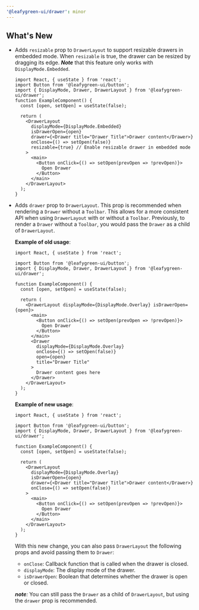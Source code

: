 ```yaml
---
'@leafygreen-ui/drawer': minor
---
```


## What's New

- Adds `resizable` prop to `DrawerLayout` to support resizable drawers in embedded mode. When `resizable` is true, the drawer can be resized by dragging its edge. _**Note**_ that this feature only works with `DisplayMode.Embedded`.

  ```tsx
  import React, { useState } from 'react';
  import Button from '@leafygreen-ui/button';
  import { DisplayMode, Drawer, DrawerLayout } from '@leafygreen-ui/drawer';
  function ExampleComponent() {
    const [open, setOpen] = useState(false);

    return (
      <DrawerLayout
        displayMode={DisplayMode.Embedded}
        isDrawerOpen={open}
        drawer={<Drawer title="Drawer Title">Drawer content</Drawer>}
        onClose={() => setOpen(false)}
        resizable={true} // Enable resizable drawer in embedded mode
      >
        <main>
          <Button onClick={() => setOpen(prevOpen => !prevOpen)}>
            Open Drawer
          </Button>
        </main>
      </DrawerLayout>
    );
  }
  ```

- Adds `drawer` prop to `DrawerLayout`. This prop is recommended when rendering a `Drawer` without a `Toolbar`. This allows for a more consistent API when using `DrawerLayout` with or without a `Toolbar`. Previously, to render a `Drawer` without a `Toolbar`, you would pass the `Drawer` as a child of `DrawerLayout`.

  **Example of old usage**:
  ```tsx
  import React, { useState } from 'react';

  import Button from '@leafygreen-ui/button';
  import { DisplayMode, Drawer, DrawerLayout } from '@leafygreen-ui/drawer';

  function ExampleComponent() {
    const [open, setOpen] = useState(false);

    return (
      <DrawerLayout displayMode={DisplayMode.Overlay} isDrawerOpen={open}>
        <main>
          <Button onClick={() => setOpen(prevOpen => !prevOpen)}>
            Open Drawer
          </Button>
        </main>
        <Drawer
          displayMode={DisplayMode.Overlay}
          onClose={() => setOpen(false)}
          open={open}
          title="Drawer Title"
        >
          Drawer content goes here
        </Drawer>
      </DrawerLayout>
    );
  }
  ```

  **Example of new usage**:
  ```tsx
  import React, { useState } from 'react';

  import Button from '@leafygreen-ui/button';
  import { DisplayMode, Drawer, DrawerLayout } from '@leafygreen-ui/drawer';

  function ExampleComponent() {
    const [open, setOpen] = useState(false);

    return (
      <DrawerLayout
        displayMode={DisplayMode.Overlay}
        isDrawerOpen={open}
        drawer={<Drawer title="Drawer Title">Drawer content</Drawer>}
        onClose={() => setOpen(false)}
      >
        <main>
          <Button onClick={() => setOpen(prevOpen => !prevOpen)}>
            Open Drawer
          </Button>
        </main>
      </DrawerLayout>
    );
  }
  ```
  With this new change, you can also pass `DrawerLayout` the following props and avoid passing them to `Drawer`:
  - `onClose`: Callback function that is called when the drawer is closed.
  - `displayMode`: The display mode of the drawer.
  - `isDrawerOpen`: Boolean that determines whether the drawer is open or closed.

  _**note**:_ You can still pass the `Drawer` as a child of `DrawerLayout`, but using the `drawer` prop is recommended.